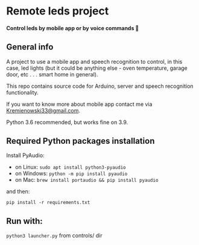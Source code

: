 # Remote leds project
#### Control leds by mobile app or by voice commands :rotating_light:

## General info
A project to use a mobile app and speech recognition to control, in this case, led lights (but it could be anything else - oven temperature, garage door, etc . . .  smart home in general).

This repo contains source code for Arduino, server and speech recognition functionality.

If you want to know more about mobile app contact me via Kremienowski33@gmail.com.

Python 3.6 recommended, but works fine on 3.9.

## Required Python packages installation

Install PyAudio:

- on Linux: ``` sudo apt install python3-pyaudio ```
- on Windows: ``` python -m pip install pyaudio ```
- on Mac: ``` brew install portaudio && pip install pyaudio ```

and then:

``` pip install -r requirements.txt ```

## Run with:

``` python3 launcher.py ``` 
from controls/ dir